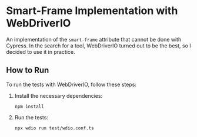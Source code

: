 # Smart-Frame Implementation with WebDriverIO

An implementation of the `smart-frame` attribute that cannot be done with Cypress. In the search for a tool, WebDriverIO turned out to be the best, so I decided to use it in practice.

## How to Run

To run the tests with WebDriverIO, follow these steps:

1. Install the necessary dependencies:

    ```
    npm install
    ```

2. Run the tests:

    ```
    npx wdio run test/wdio.conf.ts
    ```
